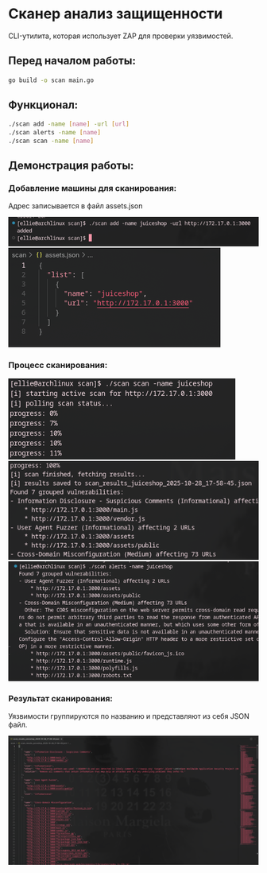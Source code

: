 # Сканер анализ защищенности
CLI-утилита, которая использует ZAP для проверки уязвимостей. 
## Перед началом работы:
```sh
go build -o scan main.go
```
## Функционал:
```sh
./scan add -name [name] -url [url]
./scan alerts -name [name]
./scan scan -name [name]
```
## Демонстрация работы:
### Добавление машины для сканирования:

Адрес записывается в файл assets.json

![img](4.png)
![img](5.png)

### Процесс сканирования:
![img](1.png)
![img](2.png)
![img](3.png)

### Результат сканирования:

Уязвимости группируются по названию и представляют из себя JSON файл.

![img](6.png)
